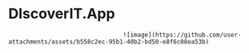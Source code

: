 # DIscoverIT.App

                                    ![image](https://github.com/user-attachments/assets/b558c2ec-95b1-40b2-bd50-e8f6c08ea53b)
